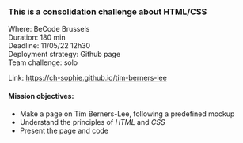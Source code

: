 ### This is a consolidation challenge about HTML/CSS   

Where: BeCode Brussels    
Duration: 180 min   
Deadline: 11/05/22 12h30   
Deployment strategy: Github page   
Team challenge: solo   

Link: https://ch-sophie.github.io/tim-berners-lee

#### Mission objectives:
- Make a page on Tim Berners-Lee, following a predefined mockup  
- Understand the principles of *HTML* and *CSS*
- Present the page and code   
